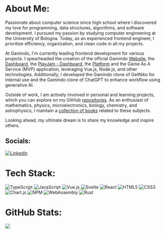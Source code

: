 # About Me:
Passionate about computer science since high school where I discovered my love for programming, data structures, algorithms, and software development. I pursued my passion by studying computer engineering at the University of Bologna. Today, as an experienced frontend engineer, I prioritize efficiency, organization, and clean code in all my projects.

At Gamindo, I'm currently leading frontend development for various projects. I spearheaded the creation of the official Gamindo [Website](https://www.gamindo.com/), the [Dashboard](https://dashboard.gamindo.com/), the [PlayJam - Dashboard](https://playjam-dashboard.gamindo.com/), the [Platform](https://platform.gamindo.com/) and the Game As A Service (MVP) application, leveraging Vue.js, Node.js, and other technologies. Additionally, I developed the Gamindo clone of GetNiko for internal use and the Gamindo clone of ChatGPT to enhance workflow using generative AI.

Outside of work, I am actively involved in personal and learning projects, which you can explore on my GitHub [repositories](https://github.com/federicobaldini?tab=repositories). As an enthusiast of mathematics, physics, microelectronics, biology, chemistry, and astrophysics, I maintain a [collection of books](https://federicobaldini.github.io/book-collection/) related to these subjects.

Looking ahead, my ultimate dream is to share my knowledge and inspire others.

## Socials:
[![LinkedIn](https://img.shields.io/badge/LinkedIn-%230077B5.svg?logo=linkedin&logoColor=white)](https://it.linkedin.com/in/federicobaldini) 

# Tech Stack:
![TypeScript](https://img.shields.io/badge/typescript-%23007ACC.svg?style=for-the-badge&logo=typescript&logoColor=white)
![JavaScript](https://img.shields.io/badge/javascript-%23323330.svg?style=for-the-badge&logo=javascript&logoColor=%23F7DF1E)
![Vue.js](https://img.shields.io/badge/vuejs-%2335495e.svg?style=for-the-badge&logo=vuedotjs&logoColor=%234FC08D)
![Svelte](https://img.shields.io/badge/svelte-%23f1413d.svg?style=for-the-badge&logo=svelte&logoColor=white)
![React](https://img.shields.io/badge/react-%2320232a.svg?style=for-the-badge&logo=react&logoColor=%2361DAFB)
![HTML5](https://img.shields.io/badge/html5-%23E34F26.svg?style=for-the-badge&logo=html5&logoColor=white)
![CSS3](https://img.shields.io/badge/css3-%231572B6.svg?style=for-the-badge&logo=css3&logoColor=white)
![Chart.js](https://img.shields.io/badge/chart.js-F5788D.svg?style=for-the-badge&logo=chart.js&logoColor=white)
![NPM](https://img.shields.io/badge/NPM-%23000000.svg?style=for-the-badge&logo=npm&logoColor=white)
![WebAssembly](https://img.shields.io/badge/webassembly-624de9.svg?style=for-the-badge&logo=webassembly&logoColor=white)
![Rust](https://img.shields.io/badge/rust-%23000000.svg?style=for-the-badge&logo=rust&logoColor=white)

# GitHub Stats:
<!-- ![](https://github-readme-stats.vercel.app/api?username=federicobaldini&theme=ayu-mirage&hide_border=false&include_all_commits=true&count_private=true)<br/> -->
<!-- ![](https://github-readme-streak-stats.herokuapp.com/?user=federicobaldini&theme=ayu-mirage&hide_border=false)<br/> -->
![](https://github-readme-stats.vercel.app/api/top-langs/?username=federicobaldini&layout=compact&theme=ayu-mirage&hide=html,css)

